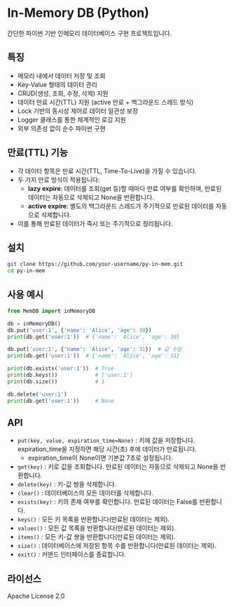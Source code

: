 # In-Memory DB (Python)

간단한 파이썬 기반 인메모리 데이터베이스 구현 프로젝트입니다.

## 특징

- 메모리 내에서 데이터 저장 및 조회
- Key-Value 형태의 데이터 관리
- CRUD(생성, 조회, 수정, 삭제) 지원
- 데이터 만료 시간(TTL) 지원 (active 만료 + 백그라운드 스레드 방식)
- Lock 기반의 동시성 제어로 데이터 일관성 보장
- Logger 클래스를 통한 체계적인 로깅 지원
- 외부 의존성 없이 순수 파이썬 구현

## 만료(TTL) 기능

- 각 데이터 항목은 만료 시간(TTL, Time-To-Live)을 가질 수 있습니다.
- 두 가지 만료 방식이 적용됩니다:
    - **lazy expire**: 데이터를 조회(get 등)할 때마다 만료 여부를 확인하여, 만료된 데이터는 자동으로 삭제되고 None을 반환합니다.
    - **active expire**: 별도의 백그라운드 스레드가 주기적으로 만료된 데이터를 자동으로 삭제합니다.
- 이를 통해 만료된 데이터가 즉시 또는 주기적으로 정리됩니다.

## 설치

```bash
git clone https://github.com/your-username/py-in-mem.git
cd py-in-mem
```

## 사용 예시

```python
from MemDB import inMemoryDB

db = inMemoryDB()
db.put('user:1', {'name': 'Alice', 'age': 30})
print(db.get('user:1'))  # {'name': 'Alice', 'age': 30}

db.put('user:1', {'name': 'Alice', 'age': 31})  # 값 수정
print(db.get('user:1'))  # {'name': 'Alice', 'age': 31}

print(db.exists('user:1'))  # True
print(db.keys())            # ['user:1']
print(db.size())            # 1

db.delete('user:1')
print(db.get('user:1'))     # None
```

## API

- `put(key, value, expiration_time=None)` : 키에 값을 저장합니다. expiration_time을 지정하면 해당 시간(초) 후에 데이터가 만료됩니다. 
    - expiration_time이 None이면 기본값 7초로 설정됩니다.
- `get(key)` : 키로 값을 조회합니다. 만료된 데이터는 자동으로 삭제되고 None을 반환합니다.
- `delete(key)` : 키-값 쌍을 삭제합니다.
- `clear()` : 데이터베이스의 모든 데이터를 삭제합니다.
- `exists(key)` : 키의 존재 여부를 확인합니다. 만료된 데이터는 False를 반환합니다.
- `keys()` : 모든 키 목록을 반환합니다(만료된 데이터는 제외).
- `values()` : 모든 값 목록을 반환합니다(만료된 데이터는 제외).
- `items()` : 모든 키-값 쌍을 반환합니다(만료된 데이터는 제외).
- `size()` : 데이터베이스에 저장된 항목 수를 반환합니다(만료된 데이터는 제외).
- `exit()` : 커맨드 인터페이스를 종료합니다.

## 라이선스

Apache License 2.0